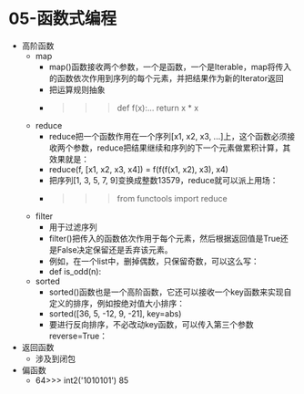 # 05-函数式编程

* 高阶函数
    * map
        * map()函数接收两个参数，一个是函数，一个是Iterable，map将传入的函数依次作用到序列的每个元素，并把结果作为新的Iterator返回
        * 把运算规则抽象
        * >>> def f(x):... return x * x
    * reduce
        * reduce把一个函数作用在一个序列[x1, x2, x3, ...]上，这个函数必须接收两个参数，reduce把结果继续和序列的下一个元素做累积计算，其效果就是：
        * reduce(f, [x1, x2, x3, x4]) = f(f(f(x1, x2), x3), x4)
        * 把序列[1, 3, 5, 7, 9]变换成整数13579，reduce就可以派上用场：
        * >>> from functools import reduce
    * filter
        * 用于过滤序列
        * filter()把传入的函数依次作用于每个元素，然后根据返回值是True还是False决定保留还是丢弃该元素。
        * 例如，在一个list中，删掉偶数，只保留奇数，可以这么写：
        * def is_odd(n):
    * sorted
        * sorted()函数也是一个高阶函数，它还可以接收一个key函数来实现自定义的排序，例如按绝对值大小排序：
        * sorted([36, 5, -12, 9, -21], key=abs)
        * 要进行反向排序，不必改动key函数，可以传入第三个参数reverse=True：
* 返回函数
    * 涉及到闭包
* 偏函数
    * 64>>> int2('1010101')
        85
